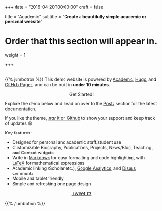 +++
date = "2016-04-20T00:00:00"
draft = false

title = "Academic"
subtitle = "**Create a beautifully simple academic or personal website**"

# Order that this section will appear in.
weight = 1

+++

<!--
<div style="text-align: center;">
<h1>Academic</h1>
<h2 style="margin-top: 0;">Create a beautifully simple academic or personal website</h2>
</div>
-->

<div style="height: 5px;"></div>

{{% jumbotron %}}
This demo website is powered by [Academic](https://github.com/gcushen/hugo-academic), [Hugo](https://gohugo.io), and [GitHub Pages](https://github.com/), and can be built in **under 10 minutes**.

<div style="text-align: center;">
  <a class="btn btn-intro btn-lg" href="./post/getting-started/">Get Started!</a>
</div>

Explore the demo below and head on over to the [Posts](#posts) section for the latest documentation.

If you like the theme, [_star_ it on Github](https://github.com/gcushen/hugo-academic) to show your support and keep track of updates :smiley:

Key features:

- Designed for personal and academic staff/student use
- Customizable Biography, Publications, Projects, News/Blog, Teaching, and Contact widgets
- Write in [Markdown](./post/writing-markdown-latex/) for easy formatting and code highlighting, with [LaTeX](https://en.wikibooks.org/wiki/LaTeX/Mathematics) for mathematical expressions
- Academic linking (Scholar etc.), [Google Analytics](https://analytics.google.com), and [Disqus](https://disqus.com) comments
- Mobile and tablet friendly
- Simple and refreshing one page design

<div style="text-align: center;">
  <a class="btn btn-intro btn-lg" style="font-size: 1rem; margin-bottom: 0;" href="https://twitter.com/intent/tweet?text=I%27m%20revamping%20my%20website%20with%20the%20awesome%20Academic%20Theme%20by%20%40GeorgeCushen&amp;url=https%3A%2F%2Fgoo.gl%2FsqhmTN" target="_blank">Tweet It!</a>
</div>

{{% /jumbotron %}}
